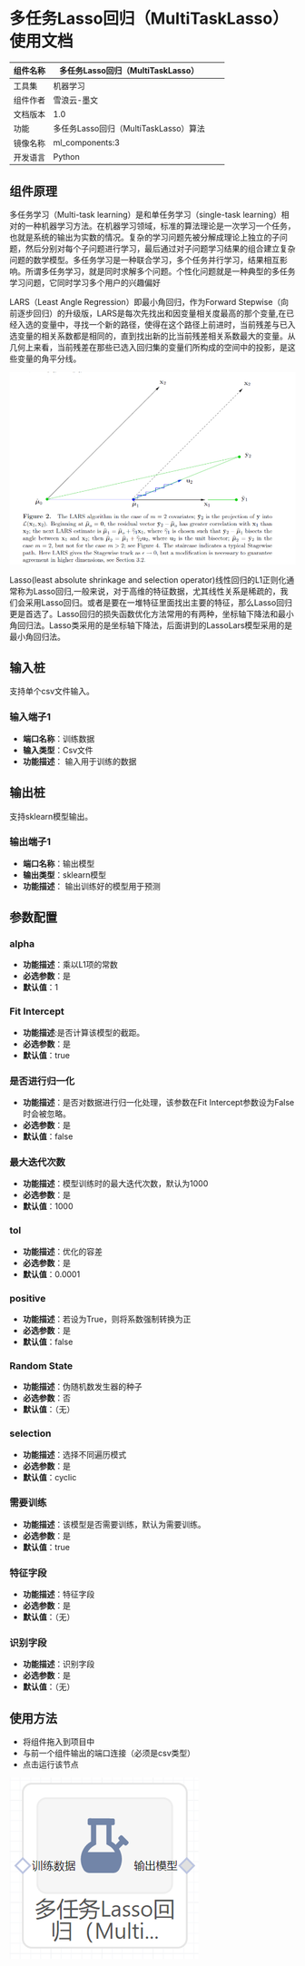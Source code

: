 # 多任务Lasso回归（MultiTaskLasso）使用文档
| 组件名称 | 多任务Lasso回归（MultiTaskLasso）|  |  |
| --- | --- | --- | --- |
| 工具集 | 机器学习 |  |  |
| 组件作者 | 雪浪云-墨文 |  |  |
| 文档版本 | 1.0 |  |  |
| 功能 | 多任务Lasso回归（MultiTaskLasso）算法|  |  |
| 镜像名称 | ml_components:3 |  |  |
| 开发语言 | Python |  |  |

## 组件原理
多任务学习（Multi-task learning）是和单任务学习（single-task learning）相对的一种机器学习方法。在机器学习领域，标准的算法理论是一次学习一个任务，也就是系统的输出为实数的情况。复杂的学习问题先被分解成理论上独立的子问题，然后分别对每个子问题进行学习，最后通过对子问题学习结果的组合建立复杂问题的数学模型。多任务学习是一种联合学习，多个任务并行学习，结果相互影响。所谓多任务学习，就是同时求解多个问题。个性化问题就是一种典型的多任务学习问题，它同时学习多个用户的兴趣偏好

LARS（Least Angle Regression）即最小角回归，作为Forward Stepwise（向前逐步回归）的升级版，LARS是每次先找出和因变量相关度最高的那个变量,在已经入选的变量中，寻找一个新的路径，使得在这个路径上前进时，当前残差与已入选变量的相关系数都是相同的，直到找出新的比当前残差相关系数最大的变量。从几何上来看，当前残差在那些已选入回归集的变量们所构成的空间中的投影，是这些变量的角平分线。  

![](./img/Lasso回归1.png)

Lasso(least absolute shrinkage and selection operator)线性回归的L1正则化通常称为Lasso回归,一般来说，对于高维的特征数据，尤其线性关系是稀疏的，我们会采用Lasso回归。或者是要在一堆特征里面找出主要的特征，那么Lasso回归更是首选了。Lasso回归的损失函数优化方法常用的有两种，坐标轴下降法和最小角回归法。Lasso类采用的是坐标轴下降法，后面讲到的LassoLars模型采用的是最小角回归法。

## 输入桩
支持单个csv文件输入。
### 输入端子1

- **端口名称**：训练数据
- **输入类型**：Csv文件
- **功能描述**： 输入用于训练的数据
## 输出桩
支持sklearn模型输出。
### 输出端子1

- **端口名称**：输出模型
- **输出类型**：sklearn模型
- **功能描述**： 输出训练好的模型用于预测
## 参数配置
### alpha

- **功能描述**：乘以L1项的常数
- **必选参数**：是
- **默认值**：1
### Fit Intercept

- **功能描述**:是否计算该模型的截距。
- **必选参数**：是
- **默认值**：true
### 是否进行归一化

- **功能描述**：是否对数据进行归一化处理，该参数在Fit Intercept参数设为False时会被忽略。
- **必选参数**：是
- **默认值**：false
### 最大迭代次数

- **功能描述**：模型训练时的最大迭代次数，默认为1000
- **必选参数**：是
- **默认值**：1000
### tol

- **功能描述**：优化的容差
- **必选参数**：是
- **默认值**：0.0001
### positive

- **功能描述**：若设为True，则将系数强制转换为正
- **必选参数**：是
- **默认值**：false
### Random State

- **功能描述**：伪随机数发生器的种子
- **必选参数**：否
- **默认值**：（无）
### selection

- **功能描述**：选择不同遍历模式
- **必选参数**：是
- **默认值**：cyclic
### 需要训练

- **功能描述**：该模型是否需要训练，默认为需要训练。
- **必选参数**：是
- **默认值**：true
### 特征字段

- **功能描述**：特征字段
- **必选参数**：是
- **默认值**：（无）
### 识别字段

- **功能描述**：识别字段
- **必选参数**：是
- **默认值**：（无）
## 使用方法
- 将组件拖入到项目中
- 与前一个组件输出的端口连接（必须是csv类型）
- 点击运行该节点


![](./img/多任务Lasso回归1.png)



